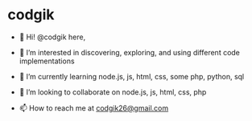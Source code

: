 # codgik

- 👋 Hi! @codgik here,

- 👀 I’m interested in discovering, exploring, and using different code implementations

- 🌱 I’m currently learning node.js, js, html, css, some php, python, sql

- 💞️ I’m looking to collaborate on node.js, js, html, css, php

- 📫 How to reach me at codgik26@gmail.com

<!---
COMMENTS:

codgik/codgik is a ✨ special ✨ repository because its `README.md`
(this file) appears on your GitHub profile.

You can click the Preview link to take a look at your changes.

Update:
2022
--->
